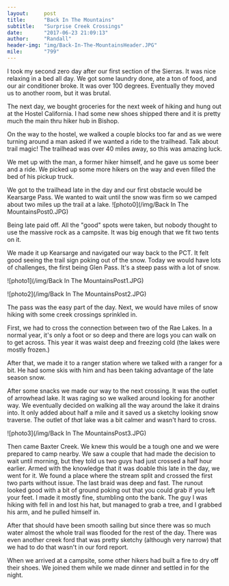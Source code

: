 ```yaml
---
layout:     post
title:      "Back In The Mountains"
subtitle:   "Surprise Creek Crossings"
date:       "2017-06-23 21:09:13"
author:     "Randall"
header-img: "img/Back-In-The-MountainsHeader.JPG"
mile:       "799"
---
```

I took my second zero day after our first section of the Sierras. It was nice relaxing in a bed all day. We got some laundry done, ate a ton of food, and our air conditioner broke. It was over 100 degrees. Eventually they moved us to another room, but it was brutal.

The next day, we bought groceries for the next week of hiking and hung out at the Hostel California. I had some new shoes shipped there and it is pretty much the main thru hiker hub in Bishop.

On the way to the hostel, we walked a couple blocks too far and as we were turning around a man asked if we wanted a ride to the trailhead. Talk about trail magic! The trailhead was over 40 miles away, so this was amazing luck.

We met up with the man, a former hiker himself, and he gave us some beer and a ride. We picked up some more hikers on the way and even filled the bed of his pickup truck.

We got to the trailhead late in the day and our first obstacle would be Kearsarge Pass. We wanted to wait until the snow was firm so we camped about two miles up the trail at a lake.
![photo0](/img/Back In The MountainsPost0.JPG)

Being late paid off. All the "good" spots were taken, but nobody thought to use the massive rock as a campsite. It was big enough that we fit two tents on it.

We made it up Kearsarge and navigated our way back to the PCT. It felt good seeing the trail sign poking out of the snow. Today we would have lots of challenges, the first being Glen Pass. It's a steep pass with a lot of snow.

![photo1](/img/Back In The MountainsPost1.JPG)

![photo2](/img/Back In The MountainsPost2.JPG)

The pass was the easy part of the day. Next, we would have miles of snow hiking with some creek crossings sprinkled in.

First, we had to cross the connection between two of the Rae Lakes. In a normal year, it's only a foot or so deep and there are logs you can walk on to get across. This year it was waist deep and freezing cold (the lakes were mostly frozen.)

After that, we made it to a ranger station where we talked with a ranger for a bit. He had some skis with him and has been taking advantage of the late season snow.

After some snacks we made our way to the next crossing. It was the outlet of arrowhead lake. It was raging so we walked around looking for another way. We eventually decided on walking all the way around the lake it drains into. It only added about half a mile and it saved us a sketchy looking snow traverse. The outlet of *that* lake was a bit calmer and wasn't hard to cross.

![photo3](/img/Back In The MountainsPost3.JPG)

Then came Baxter Creek. We knew this would be a tough one and we were prepared to camp nearby. We saw a couple that had made the decision to wait until morning, but they told us two guys had just crossed a half hour earlier. Armed with the knowledge that it was doable this late in the day, we went for it. We found a place where the stream split and crossed the first two parts without issue. The last braid was deep and fast. The runout looked good with a bit of ground poking out that you could grab if you left your feet. I made it mostly fine, stumbling onto the bank. The guy I was hiking with fell in and lost his hat, but managed to grab a tree, and I grabbed his arm, and he pulled himself in.

After that should have been smooth sailing but since there was so much water almost the whole trail was flooded for the rest of the day. There was even another creek ford that was pretty sketchy (although very narrow) that we had to do that wasn't in our ford report.

When we arrived at a campsite, some other hikers had built a fire to dry off their shoes. We joined them while we made dinner and settled in for the night.
